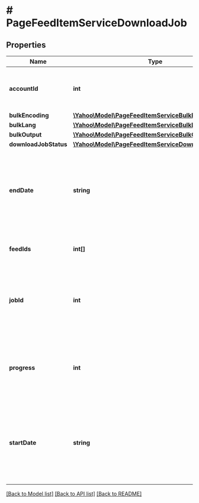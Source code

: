# # PageFeedItemServiceDownloadJob

## Properties

Name | Type | Description | Notes
------------ | ------------- | ------------- | -------------
**accountId** | **int** | &lt;div lang&#x3D;\&quot;ja\&quot;&gt;アカウントIDです。&lt;br&gt;このフィールドは必須です。&lt;/div&gt;&lt;div lang&#x3D;\&quot;en\&quot;&gt;Account ID. &lt;br&gt;This field is required.&lt;/div&gt; | [optional] 
**bulkEncoding** | [**\Yahoo\Model\PageFeedItemServiceBulkEncoding**](PageFeedItemServiceBulkEncoding.md) |  | [optional] 
**bulkLang** | [**\Yahoo\Model\PageFeedItemServiceBulkLang**](PageFeedItemServiceBulkLang.md) |  | [optional] 
**bulkOutput** | [**\Yahoo\Model\PageFeedItemServiceBulkOutput**](PageFeedItemServiceBulkOutput.md) |  | [optional] 
**downloadJobStatus** | [**\Yahoo\Model\PageFeedItemServiceDownloadJobStatus**](PageFeedItemServiceDownloadJobStatus.md) |  | [optional] 
**endDate** | **string** | &lt;div lang&#x3D;\&quot;ja\&quot;&gt;ジョブの終了日です。&lt;br&gt;このフィールドは、レスポンスの際に返却されますが、リクエストの際には無視されます。&lt;br&gt;形式：yyyyMMddHHmmss&lt;/div&gt;&lt;div lang&#x3D;\&quot;en\&quot;&gt;End date of job. &lt;br&gt; Although this field will be returned in the response, it will be ignored on input.  &lt;br&gt;Format:yyyyMMddHHmmss&lt;/div&gt; | [optional] 
**feedIds** | **int[]** | &lt;div lang&#x3D;\&quot;ja\&quot;&gt;フィードIDです。&lt;br&gt;このフィールドは必須です。&lt;/div&gt;&lt;div lang&#x3D;\&quot;en\&quot;&gt;Feed ID. &lt;br&gt; This field is required.&lt;/div&gt; | [optional] 
**jobId** | **int** | &lt;div lang&#x3D;\&quot;ja\&quot;&gt;ジョブIDです。&lt;br&gt;このフィールドは、レスポンスの際に返却されますが、リクエストの際には無視されます。&lt;/div&gt;&lt;div lang&#x3D;\&quot;en\&quot;&gt;Job ID. &lt;br&gt; Although this field will be returned in the response, it will be ignored on input. &lt;/div&gt; | [optional] 
**progress** | **int** | &lt;div lang&#x3D;\&quot;ja\&quot;&gt;ジョブの進捗状況です。&lt;br&gt;このフィールドは、レスポンスの際に返却されますが、リクエストの際には無視されます。&lt;/div&gt;&lt;div lang&#x3D;\&quot;en\&quot;&gt;Progress of page feed item job. &lt;br&gt; Although this field will be returned in the response, it will be ignored on input. &lt;/div&gt; | [optional] 
**startDate** | **string** | &lt;div lang&#x3D;\&quot;ja\&quot;&gt;ジョブの開始日です。&lt;br&gt;このフィールドは、レスポンスの際に返却されますが、リクエストの際には無視されます。 &lt;br&gt;形式：yyyyMMddHHmmss &lt;/div&gt;&lt;div lang&#x3D;\&quot;en\&quot;&gt;Start date of job. &lt;br&gt; Although this field will be returned in the response, it will be ignored on input. &lt;br&gt;Format:yyyyMMddHHmmss&lt;/div&gt; | [optional] 

[[Back to Model list]](../../README.md#documentation-for-models) [[Back to API list]](../../README.md#documentation-for-api-endpoints) [[Back to README]](../../README.md)


